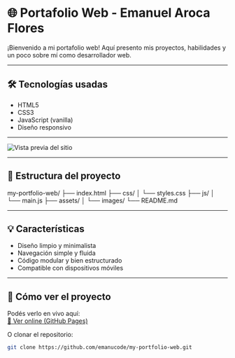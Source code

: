 # 🌐 Portafolio Web - Emanuel Aroca Flores

¡Bienvenido a mi portafolio web! Aquí presento mis proyectos, habilidades y un poco sobre mí como desarrollador web.

---

## 🛠 Tecnologías usadas

- HTML5
- CSS3
- JavaScript (vanilla)
- Diseño responsivo

---

![Vista previa del sitio](assets/captura.png)

---

## 📁 Estructura del proyecto

my-portfolio-web/
├── index.html
├── css/
│ └── styles.css
├── js/
│ └── main.js
├── assets/
│ └── images/
└── README.md

---

## 💡 Características

- Diseño limpio y minimalista
- Navegación simple y fluida
- Código modular y bien estructurado
- Compatible con dispositivos móviles

---

## 🚀 Cómo ver el proyecto

Podés verlo en vivo aquí:  
[🔗 Ver online (GitHub Pages)](https://emanucode.github.io/my-prtfolio-web/)

O clonar el repositorio:

```bash
git clone https://github.com/emanucode/my-portfolio-web.git
```

